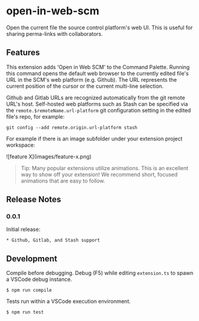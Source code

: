 # open-in-web-scm

Open the current file the source control platform's web UI. This is useful for sharing perma-links with collaborators.

## Features

This extension adds 'Open in Web SCM' to the Command Palette. Running this command opens the default web browser to the currently edited file's URL in the SCM's web platform (e.g. Github). The URL represents the current position of the cursor or the current multi-line selection.

Github and Gitlab URLs are recognized automatically from the git remote URL's host. Self-hosted web platforms such as Stash can be specified via the `remote.$remoteName.url-platform` git configuration setting in the edited file's repo, for example:

```
git config --add remote.origin.url-platform stash
```

For example if there is an image subfolder under your extension project workspace:

\!\[feature X\]\(images/feature-x.png\)

> Tip: Many popular extensions utilize animations. This is an excellent way to show off your extension! We recommend short, focused animations that are easy to follow.


## Release Notes

### 0.0.1

Initial release:

    * Github, Gitlab, and Stash support


## Development

Compile before debugging. Debug (F5) while editing `extension.ts` to spawn a VSCode debug instance.
```
$ npm run compile
```

Tests run within a VSCode execution environment.
```
$ npm run test
```
